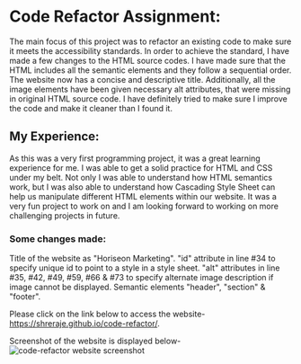 # Code Refactor Assignment:
The main focus of this project was to refactor an existing code to make sure it meets the accessibility standards. In order to achieve the standard, I have made a few changes to the HTML source codes. I have made sure that the HTML includes all the semantic elements and they follow a sequential order. The website now has a concise and descriptive title. Additionally, all the image elements have been given necessary alt attributes, that were missing in original HTML  source code. I have definitely tried to make sure I improve the code and make it cleaner than I found it. 

## My Experience:
As this was a very first programming project, it was a great learning experience for me. I was able to get a solid practice for HTML and CSS under my belt. Not only I was able to understand how HTML semantics work, but I was also able to understand how Cascading Style Sheet can help us manipulate different HTML elements within our website. It was a very fun project to work on and I am looking forward to working on more challenging projects in future. 

### Some changes made:
Title of the website as "Horiseon Marketing".
"id" attribute in line #34 to specify unique id to point to a style in a style sheet.
"alt" attributes in line #35, #42, #49, #59, #66 & #73 to specify alternate image description if image cannot be displayed.
Semantic elements "header", "section" & "footer".
 

Please click on the link below to access the website-
https://shreraje.github.io/code-refactor/.


Screenshot of the website is displayed below-
![code-refactor website screenshot](https://user-images.githubusercontent.com/61192734/88259276-d0d44180-cc76-11ea-9d14-8778d88d4b42.png)

